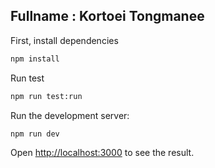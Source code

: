 ## Fullname : Kortoei Tongmanee

First, install dependencies

```bash
npm install
```

Run test

```bash
npm run test:run
```

Run the development server:

```bash
npm run dev
```

Open [http://localhost:3000](http://localhost:3000) to see the result.
